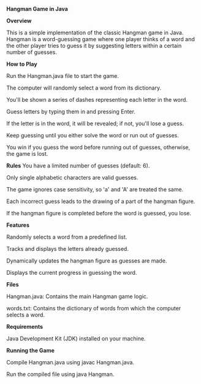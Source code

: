 __Hangman Game in Java__

__Overview__

This is a simple implementation of the classic Hangman game in Java. Hangman is a word-guessing game where one player thinks of a word and the other player tries to guess it by suggesting letters within a certain number of guesses.


__How to Play__

Run the Hangman.java file to start the game.

The computer will randomly select a word from its dictionary.

You'll be shown a series of dashes representing each letter in the word.

Guess letters by typing them in and pressing Enter.

If the letter is in the word, it will be revealed; if not, you'll lose a guess.

Keep guessing until you either solve the word or run out of guesses.

You win if you guess the word before running out of guesses, otherwise, the game is lost.

__Rules__
You have a limited number of guesses (default: 6).

Only single alphabetic characters are valid guesses.

The game ignores case sensitivity, so 'a' and 'A' are treated the same.

Each incorrect guess leads to the drawing of a part of the hangman figure.

If the hangman figure is completed before the word is guessed, you lose.

__Features__

Randomly selects a word from a predefined list.

Tracks and displays the letters already guessed.

Dynamically updates the hangman figure as guesses are made.

Displays the current progress in guessing the word.

__Files__

Hangman.java: Contains the main Hangman game logic.

words.txt: Contains the dictionary of words from which the computer selects a word.

__Requirements__

Java Development Kit (JDK) installed on your machine.

__Running the Game__

Compile Hangman.java using javac Hangman.java.

Run the compiled file using java Hangman.
